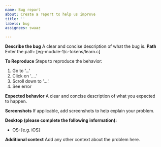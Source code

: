 ```yaml
---
name: Bug report
about: Create a report to help us improve
title: ''
labels: bug
assignees: swaaz

---
```


**Describe the bug**
A clear and concise description of what the bug is.
**Path**
Enter the path: [eg-module-1/c-tokens/learn.c]

**To Reproduce**
Steps to reproduce the behavior:
1. Go to '...'
2. Click on '....'
3. Scroll down to '....'
4. See error

**Expected behavior**
A clear and concise description of what you expected to happen.

**Screenshots**
If applicable, add screenshots to help explain your problem.

**Desktop (please complete the following information):**
 - OS: [e.g. iOS]

**Additional context**
Add any other context about the problem here.
